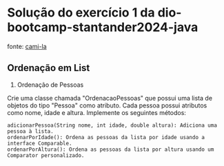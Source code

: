 # Solução do exercício 1 da dio-bootcamp-stantander2024-java
fonte: [cami-la](https://github.com/cami-la/collections-java-api-2023/)
## Ordenação em List 
1. Ordenação de Pessoas

Crie uma classe chamada "OrdenacaoPessoas" que possui uma lista de objetos do tipo "Pessoa" como atributo. Cada pessoa possui atributos como nome, idade e altura. Implemente os seguintes métodos:

    adicionarPessoa(String nome, int idade, double altura): Adiciona uma pessoa à lista.
    ordenarPorIdade(): Ordena as pessoas da lista por idade usando a interface Comparable.
    ordenarPorAltura(): Ordena as pessoas da lista por altura usando um Comparator personalizado.

